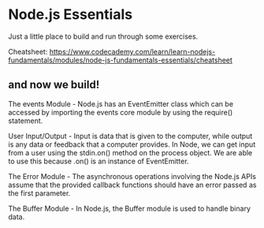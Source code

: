 # Node.js Essentials

Just a little place to build and run through some exercises.

Cheatsheet: https://www.codecademy.com/learn/learn-nodejs-fundamentals/modules/node-js-fundamentals-essentials/cheatsheet

## and now we build!

The events Module - Node.js has an EventEmitter class which can be accessed by importing the events core module 
by using the require() statement.

User Input/Output - Input is data that is given to the computer, while output is any data or feedback that 
a computer provides. In Node, we can get input from a user using the stdin.on() method on the process 
object. We are able to use this because .on() is an instance of EventEmitter.

The Error Module - The asynchronous operations involving the Node.js APIs assume that the 
provided callback functions should have an error passed as the first parameter.

The Buffer Module - In Node.js, the Buffer module is used to handle binary data.

